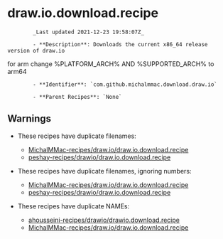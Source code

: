 # draw.io.download.recipe

            _Last updated 2021-12-23 19:58:07Z_

            - **Description**: Downloads the current x86_64 release version of draw.io
for arm change %PLATFORM_ARCH% AND %SUPPORTED_ARCH% to arm64

            - **Identifier**: `com.github.michalmmac.download.draw.io`

            - **Parent Recipes**: `None`

## Warnings

- These recipes have duplicate filenames:
    - [MichalMMac-recipes/draw.io/draw.io.download.recipe](/autopkg-dupe-tracker/MichalMMac-recipes/draw.io/draw.io.download.recipe)
    - [peshay-recipes/drawio/draw.io.download.recipe](/autopkg-dupe-tracker/peshay-recipes/drawio/draw.io.download.recipe)

- These recipes have duplicate filenames, ignoring numbers:
    - [MichalMMac-recipes/draw.io/draw.io.download.recipe](/autopkg-dupe-tracker/MichalMMac-recipes/draw.io/draw.io.download.recipe)
    - [peshay-recipes/drawio/draw.io.download.recipe](/autopkg-dupe-tracker/peshay-recipes/drawio/draw.io.download.recipe)

- These recipes have duplicate NAMEs:
    - [ahousseini-recipes/drawio/drawio.download.recipe](/autopkg-dupe-tracker/ahousseini-recipes/drawio/drawio.download.recipe)
    - [MichalMMac-recipes/draw.io/draw.io.download.recipe](/autopkg-dupe-tracker/MichalMMac-recipes/draw.io/draw.io.download.recipe)